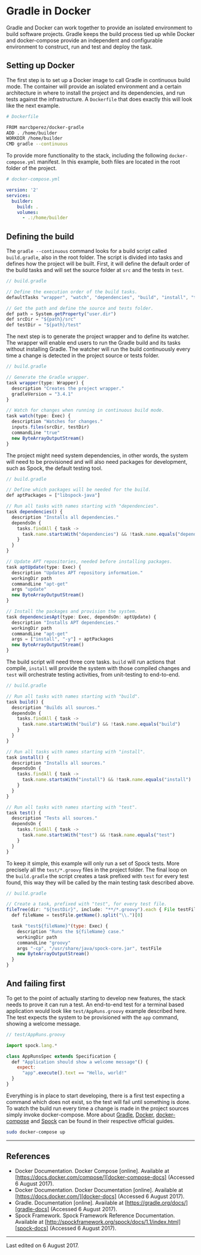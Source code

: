# Gradle in Docker

Gradle and Docker can work together to provide an isolated environment to build
software projects. Gradle keeps the build process tied up while Docker and
docker-compose provide an independent and configurable environment to construct,
run and test and deploy the task.

## Setting up Docker

The first step is to set up a Docker image to call Gradle in continuous build
mode. The container will provide an isolated environment and a certain
architecture in where to install the project and its dependencies, and run tests
against the infrastructure. A `Dockerfile` that does exactly this will look like
the next example.

```bash
# Dockerfile

FROM marcbperez/docker-gradle
ADD . /home/builder
WORKDIR /home/builder
CMD gradle --continuous
```

To provide more functionality to the stack, including the following
`docker-compose.yml` manifest. In this example, both files are located in the
root folder of the project.

```yaml
# docker-compose.yml

version: '2'
services:
  builder:
    build: .
    volumes:
      - .:/home/builder
```

## Defining the build

The `gradle --continuous` command looks for a build script called
`build.gradle`, also in the root folder. The script is divided into tasks and
defines how the project will be built. First, it will define the default order
of the build tasks and will set the source folder at `src` and the tests in
`test`.

```javascript
// build.gradle

// Define the execution order of the build tasks.
defaultTasks "wrapper", "watch", "dependencies", "build", "install", "test"

// Get the path and define the source and tests folder.
def path = System.getProperty("user.dir")
def srcDir = "${path}/src"
def testDir = "${path}/test"
```

The next step is to generate the project wrapper and to define its watcher. The
wrapper will enable end users to run the Gradle build and its tasks without
installing Gradle. The watcher will run the build continuously every time a
change is detected in the project source or tests folder.

```javascript
// build.gradle

// Generate the Gradle wrapper.
task wrapper(type: Wrapper) {
  description "Creates the project wrapper."
  gradleVersion = "3.4.1"
}

// Watch for changes when running in continuous build mode.
task watch(type: Exec) {
  description "Watches for changes."
  inputs.files(srcDir, testDir)
  commandLine "true"
  new ByteArrayOutputStream()
}
```

The project might need system dependencies, in other words, the system will need
to be provisioned and will also need packages for development, such as Spock,
the default testing tool.

```javascript
// build.gradle

// Define which packages will be needed for the build.
def aptPackages = ["libspock-java"]

// Run all tasks with names starting with "dependencies".
task dependencies() {
  description "Installs all dependencies."
  dependsOn {
    tasks.findAll { task ->
      task.name.startsWith("dependencies") && !task.name.equals("dependencies")
    }
  }
}

// Update APT repositories, needed before installing packages.
task aptUpdate(type: Exec) {
  description "Updates APT repository information."
  workingDir path
  commandLine "apt-get"
  args "update"
  new ByteArrayOutputStream()
}

// Install the packages and provision the system.
task dependenciesApt(type: Exec, dependsOn: aptUpdate) {
  description "Installs APT dependencies."
  workingDir path
  commandLine "apt-get"
  args = ["install", "-y"] + aptPackages
  new ByteArrayOutputStream()
}
```

The build script will need three core tasks. `build` will run actions that
compile, `install` will provide the system with those compiled changes and
`test` will orchestrate testing activities, from unit-testing to end-to-end.

```javascript
// build.gradle

// Run all tasks with names starting with "build".
task build() {
  description "Builds all sources."
  dependsOn {
    tasks.findAll { task ->
      task.name.startsWith("build") && !task.name.equals("build")
    }
  }
}

// Run all tasks with names starting with "install".
task install() {
  description "Installs all sources."
  dependsOn {
    tasks.findAll { task ->
      task.name.startsWith("install") && !task.name.equals("install")
    }
  }
}

// Run all tasks with names starting with "test".
task test() {
  description "Tests all sources."
  dependsOn {
    tasks.findAll { task ->
      task.name.startsWith("test") && !task.name.equals("test")
    }
  }
}
```

To keep it simple, this example will only run a set of Spock tests. More
precisely all the `test/*.groovy` files in the project folder. The final loop
on the `build.gradle` the script creates a task prefixed with `test` for every
test found, this way they will be called by the main testing task described
above.

```javascript
// build.gradle

// Create a task, prefixed with "test", for every test file.
fileTree(dir: "${testDir}", include: "**/*.groovy").each { File testFile ->
  def fileName = testFile.getName().split("\\.")[0]

  task "test${fileName}"(type: Exec) {
    description "Runs the ${fileName} case."
    workingDir path
    commandLine "groovy"
    args "-cp", "/usr/share/java/spock-core.jar", testFile
    new ByteArrayOutputStream()
  }
}
```

## And failing first

To get to the point of actually starting to develop new features, the stack
needs to prove it can run a test. An end-to-end test for a terminal based
application would look like `test/AppRuns.groovy` example described here. The
test expects the system to be provisioned with the `app` command, showing a
welcome message.

```javascript
// test/AppRuns.groovy

import spock.lang.*

class AppRunsSpec extends Specification {
  def "Application should show a welcome message"() {
    expect:
      "app".execute().text == "Hello, world!"
  }
}
```

Everything is in place to start developing, there is a first test expecting a
command which does not exist, so the test will fail until something is done. To
watch the build run every time a change is made in the project sources simply
invoke docker-compose. More about [Gradle][gradle-docs], [Docker][docker-docs],
[docker-compose][docker-compose-docs] and [Spock][spock-docs] can be found in
their respective official guides.

```bash
sudo docker-compose up
```

---

## References

  - Docker Documentation. Docker Compose [online]. Available at
    [https://docs.docker.com/compose/][docker-compose-docs]
    (Accessed 6 August 2017).
  - Docker Documentation. Docker Documentation [online]. Available at
    [https://docs.docker.com/][docker-docs]
    (Accessed 6 August 2017).
  - Gradle. Documentation [online]. Available at
    [https://gradle.org/docs/][gradle-docs]
    (Accessed 6 August 2017).
  - Spock Framework. Spock Framework Reference Documentation. Available at
    [http://spockframework.org/spock/docs/1.1/index.html][spock-docs]
    (Accessed 6 August 2017).

---

Last edited on 6 August 2017.

[docker-compose-docs]: https://docs.docker.com/compose/
[docker-docs]: https://docs.docker.com/
[gradle-docs]: https://gradle.org/docs/
[spock-docs]: http://spockframework.org/spock/docs/1.1/index.html
